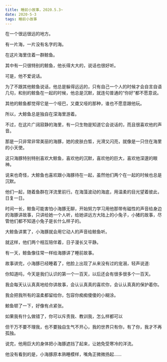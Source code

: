 ```yaml
---
title: 睡前小故事，2020.5.3~
date: 2020-5-3
tags: 睡前小故事
---
```


在一个很远很远的地方。

有一片海，一片没有名字的海。

在这片海里住着一群鲸鱼。<!-- more -->

其中有一只很特别的鲸鱼，他长得大大的，说话也很好听。

可是，他不爱说话。

为了不跟其他鲸鱼说话，他总是躲得远远的，只有自己一个人的时候才会自言自语几句，和别的鲸鱼在一起的时候，他总是沉默，就连句普通的“你好”都不愿意说。


其他的鲸鱼都觉得它是一个哑巴，又聋又哑的那种，谁也不愿意跟他玩。

所以，大鲸鱼总是独自在深海里游着。

不过，在这片广阔寂静的海里，有一只生物是知道它会说话的，而且很喜欢他的声音。

那是一只非常非常美丽的海豚，她的皮肤白晳，光滑又闪亮，就像是一只住在海里的小天使。

这只海豚特别特别喜欢大鲸鱼，喜欢他的沉默，喜欢他的巨大，喜欢他深邃的眼神。


说来也奇怪，大鲸鱼也喜欢跟小海豚待在一起，虽然他们两个在一起的时候也总是沉默。

他们一起，随着鱼群在洋流里前行。在海藻波动的海底，用温柔的目光望着彼此，日复一日。

时间一长，鲸鱼可能害怕小海豚无聊，开始努力学习用他那带有磁性的声音给身边的海豚讲故事，只讲给她一个人听，给她讲远方大陆上的小兔子，小猪的故事，尽管他们都不知道小兔子是长什么样子的。

大鲸鱼讲累了，小海豚就会用它动人的声音给鲸鱼听。


就这样，他们两个相互陪伴着，日子漫长又平静。

有一天，鲸鱼像往常一样给海豚讲了睡前故事。

故事讲完，小海豚已经睡着了，他脸上出现了从来没有过的宠溺，轻声说道:

你知道吗，今天是我们认识的第一个一百天，以后还会有很多很多个一百天。

我会每天认认真真地给你讲故事，会认认真真的喜欢你，会认认真真的保护着你。

我会把我所有的温柔都留给你，包容你痴痴傻傻的小糊涂。


鯨鱼顿了一下，好像有点紧张。

如果我有什么做错了，你可以斥责我、教训我，怎么样都可以

但干万不要不理我，也不要独自生气不开心，我的世界只有你，有了你，我才不再孤独。

说完，他用巨大的身体把小海豚遮挡了起来，让她免受寒冷的洋流。

他没有看到的是，小海豚原本熟睡模样，嘴角正微微扬起......